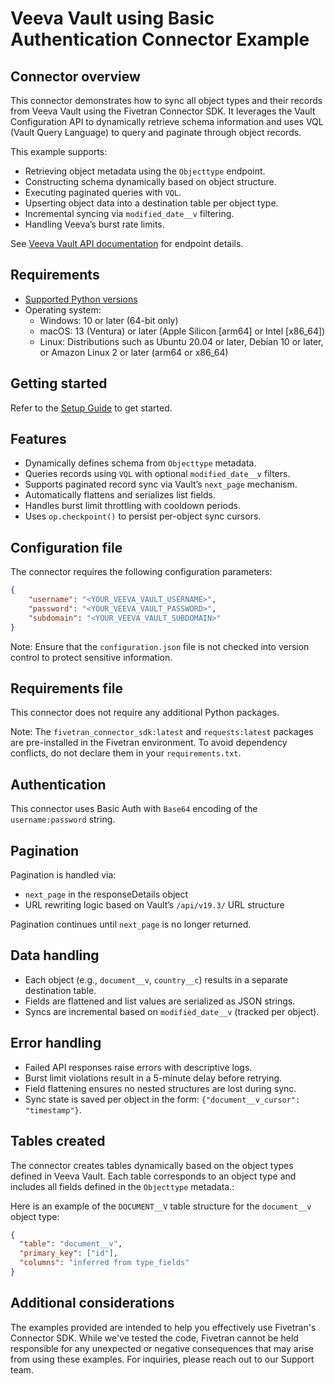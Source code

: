 # Veeva Vault using Basic Authentication Connector Example

## Connector overview
This connector demonstrates how to sync all object types and their records from Veeva Vault using the Fivetran Connector SDK. It leverages the Vault Configuration API to dynamically retrieve schema information and uses VQL (Vault Query Language) to query and paginate through object records.

This example supports:
- Retrieving object metadata using the `Objecttype` endpoint.
- Constructing schema dynamically based on object structure.
- Executing paginated queries with `VQL`.
- Upserting object data into a destination table per object type.
- Incremental syncing via `modified_date__v` filtering.
- Handling Veeva’s burst rate limits.

See [Veeva Vault API documentation](https://developer.veevavault.com/api/19.3/) for endpoint details.


## Requirements
- [Supported Python versions](https://github.com/fivetran/fivetran_connector_sdk/blob/main/README.md#requirements)   
- Operating system:
  - Windows: 10 or later (64-bit only)
  - macOS: 13 (Ventura) or later (Apple Silicon [arm64] or Intel [x86_64])
  - Linux: Distributions such as Ubuntu 20.04 or later, Debian 10 or later, or Amazon Linux 2 or later (arm64 or x86_64)


## Getting started
Refer to the [Setup Guide](https://fivetran.com/docs/connectors/connector-sdk/setup-guide) to get started.


## Features
- Dynamically defines schema from `Objecttype` metadata.
- Queries records using `VQL` with optional `modified_date__v` filters.
- Supports paginated record sync via Vault’s `next_page` mechanism.
- Automatically flattens and serializes list fields.
- Handles burst limit throttling with cooldown periods.
- Uses `op.checkpoint()` to persist per-object sync cursors.


## Configuration file
The connector requires the following configuration parameters:

```json
{
    "username": "<YOUR_VEEVA_VAULT_USERNAME>",
    "password": "<YOUR_VEEVA_VAULT_PASSWORD>",
    "subdomain": "<YOUR_VEEVA_VAULT_SUBDOMAIN>"
}
```

Note: Ensure that the `configuration.json` file is not checked into version control to protect sensitive information.


## Requirements file
This connector does not require any additional Python packages.

Note: The `fivetran_connector_sdk:latest` and `requests:latest` packages are pre-installed in the Fivetran environment. To avoid dependency conflicts, do not declare them in your `requirements.txt`.


## Authentication
This connector uses Basic Auth with `Base64` encoding of the `username:password` string.


## Pagination
Pagination is handled via:
- `next_page` in the responseDetails object
- URL rewriting logic based on Vault’s `/api/v19.3/` URL structure

Pagination continues until `next_page` is no longer returned.


## Data handling
- Each object (e.g., `document__v`, `country__c`) results in a separate destination table.
- Fields are flattened and list values are serialized as JSON strings.
- Syncs are incremental based on `modified_date__v` (tracked per object).


## Error handling
- Failed API responses raise errors with descriptive logs.
- Burst limit violations result in a 5-minute delay before retrying.
- Field flattening ensures no nested structures are lost during sync.
- Sync state is saved per object in the form: `{"document__v_cursor": "timestamp"}`.


## Tables created
The connector creates tables dynamically based on the object types defined in Veeva Vault. Each table corresponds to an object type and includes all fields defined in the `Objecttype` metadata.:

Here is an example of the `DOCUMENT__V` table structure for the `document__v` object type:

```json
{
  "table": "document__v",
  "primary_key": ["id"],
  "columns": "inferred from type_fields"
}
```


## Additional considerations
The examples provided are intended to help you effectively use Fivetran's Connector SDK. While we've tested the code, Fivetran cannot be held responsible for any unexpected or negative consequences that may arise from using these examples. For inquiries, please reach out to our Support team.